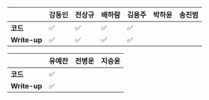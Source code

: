 |              | 강동인 |        전상규      | 배하람 | 김용주 | 박하윤 | 송진범 |
| ------------ | ------ | ----------------- | ------ | ------ | ------ | ------ |
| **코드**     |	✅|:white_check_mark:| :white_check_mark: | :white_check_mark: |        |        |
| **Write-up** |	✅|:white_check_mark:| :white_check_mark: | :white_check_mark: |        |        |

|              | 유예찬 | 전병운 | 지승윤 |
| ------------ | ------ | ------ | ------ |
| **코드**     | :white_check_mark: |  |        |
| **Write-up** | :white_check_mark: |      |        |

